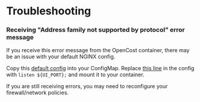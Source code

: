 # Troubleshooting

### Receiving "Address family not supported by protocol" error message

If you receive this error message from the OpenCost container, there may be an issue with your default NGINX config.

Copy this [default config](https://github.com/opencost/opencost/blob/develop/ui/default.nginx.conf.template) into your ConfigMap. Replace [this line](https://github.com/opencost/opencost/blob/develop/ui/default.nginx.conf.template#L62) in the config with `listen ${UI_PORT};` and mount it to your container. 

If you are still receiving errors, you may need to reconfigure your firewall/network policies.

